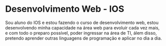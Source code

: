 # Desenvolvimento Web - IOS

<p>Sou aluno do IOS e estou fazendo o curso de desenvolvimento web, estou desenvolvendo minha capacidade na área web para evoluir cada vez mais, e com todo o preparo possível, poder ingressar na área de TI, álem disso, pretendo aprender outras linguagens de programação e aplicar no dia a dia.</p>




